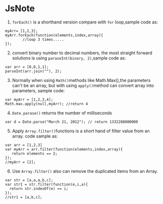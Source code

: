 JsNote
=========

1. `forEach()` is a shorthand version compare with `for` loop,sample code as:
```
myArr= [1,2,3];
myArr.forEach(function(elements,index,array){
     	//loop 3 times.....
});
```
2. convert binary number to decimal numbers, the most straight forward solutions is using `paraseInt(binary, 2)`,sample code  as: 
```
var arr = [0,0,1,1];
parseInt(arr.join(""), 2);
```

3. Normally when using `Math()`methods like Math.Max(),the parameters can't be an array, but with using `apply()`method can convert array into parameters, sample code:

```
var myArr = [1,2,3,4];
Math.max.apply(null,myArr); //return 4
```

4. `Date.parase()` returns the number of milliseconds
```
var d = Date.parse("March 21, 2012"); // return 1332288000000
```

5. Apply `Array.filter()`functions is a short hand of filter value from an array. code sample as:
```
var arr = [1,2,3]
var myArr = arr.filter(function(elements,index,array){
   return elements == 2; 
});
//myArr = [2];
```


6. Use `Array.filter()` also can remove the duplicated items from an Array.
```
var str = [a,a,a,b,c];
var str1 = str.filter(function(e,i,a){
  return str.indexOf(e) == i;
});
//str1 = [a,b,c];
```







